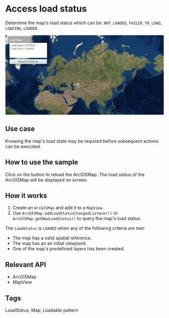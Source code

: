 # Access load status

Determine the map's load status which can be: `NOT_LOADED`, `FAILED_TO_LOAD`, `LOADING`, `LOADED`.

![Image of access load status](AccessLoadStatus.png)

## Use case

Knowing the map's load state may be required before subsequent actions can be executed.

## How to use the sample

Click on the button to reload the ArcGISMap. The load status of the ArcGISMap will be displayed on screen.

## How it works

1. Create an `ArcGISMap` and add it to a `MapView`.
2. Use `ArcGISMap.addLoadStatusChangedListener()` or `ArcGISMap.getNewLoadStatus()` to query the map's load status.

The `LoadStatus` is `LOADED` when any of the following criteria are met:

* The map has a valid spatial reference.
* The map has an an initial viewpoint.
* One of the map's predefined layers has been created.

## Relevant API

* ArcGISMap
* MapView

## Tags

LoadStatus, Map, Loadable pattern

